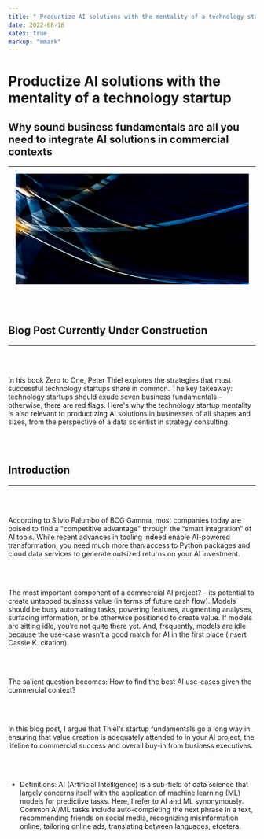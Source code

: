 ```yaml
---
title: " Productize AI solutions with the mentality of a technology startup."
date: 2022-08-16
katex: true
markup: "mmark"
---
```

# Productize AI solutions with the mentality of a technology startup

## Why sound business fundamentals are all you need to integrate AI solutions in commercial contexts
---

<p align="center"> <img src="/posts/blog_AI_image.jpeg"/ width = "475" height = "225"> </p>

<br><br>

## Blog Post Currently Under Construction 

---

<br><br>

In his book Zero to One, Peter Thiel explores the strategies that most successful technology startups share in common. The key takeaway: technology startups should exude seven business fundamentals – otherwise, there are red flags. Here's why the technology startup mentality is also relevant to productizing AI solutions in businesses of all shapes and sizes, from the perspective of a data scientist in strategy consulting.

<br><br>

## Introduction
---

<br><br>

According to Silvio Palumbo of BCG Gamma, most companies today are poised to find a "competitive advantage" through the “smart integration” of AI tools. While recent advances in tooling indeed enable AI-powered transformation, you need much more than access to Python packages and cloud data services to generate outsized returns on your AI investment.  

<br><br>


The most important component of a commercial AI project? – its potential to create untapped business value (in terms of future cash flow). Models should be busy automating tasks, powering features, augmenting analyses, surfacing information, or be otherwise positioned to create value. If models are sitting idle, you’re not quite there yet. And, frequently, models are idle because the use-case wasn’t a good match for AI in the first place (insert Cassie K. citation). 

<br><br>

The salient question becomes: How to find the best AI use-cases given the commercial context? 

<br><br>

In this blog post, I argue that Thiel's startup fundamentals go a long way in ensuring that value creation is adequately attended to in your AI project, the lifeline to commercial success and overall buy-in from business executives.

<br><br>

* Definitions: AI (Artificial Intelligence) is a sub-field of data science that largely concerns itself with the application of machine learning (ML) models for predictive tasks. Here, I refer to AI and ML synonymously. Common AI/ML tasks include auto-completing the next phrase in a text, recommending friends on social media, recognizing misinformation online, tailoring online ads, translating between languages, etcetera.

